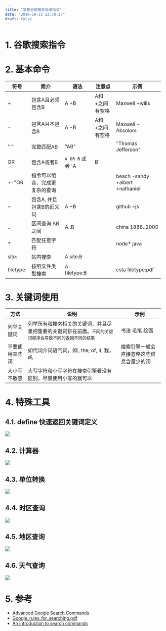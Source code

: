```yaml
---
title: "掌握谷歌搜索高级指令"
date: "2019-10-15 22:30:27"
draft: false
---
```


# 1. 谷歌搜索指令


# 2. 基本命令
| 符号 | 简介 | 语法 | 注意点 | 示例 |
| --- | --- | --- | --- | --- |
| + | 包含A且必须包含B | A +B | A和+之间有空格 | Maxwell +wills |
| - | 包含A且不包含B | A -B | A和+之间有空格 | Maxwell -Absolom |
| " " | 完整匹配AB | "AB" |  | "Thomas Jefferson" |
| OR | 包含A或者B | `A OR B` 或者 `A | B` |  | nodejs OR webpack |
| +-"OR | 指令可以组合，完成更复杂的查询 |  |  | beach -sandy +albert +nathaniel |
| ~ | 包含A, 并且包含B的近义词 | A ~B |  | github ~js |
| .. | 区间查询 AB之间 | A..B |  | china 1888..2000 |
| * | 匹配任意字符 |  |  | node* java |
| site: | 站内搜索 | A site:B |  |  |
| filetype: | 按照文件类型搜索 | A filetype:B |  | csta filetype:pdf |



# 3. 关键词使用
| 方法 | 说明 | 示例 |
| --- | --- | --- |
| 列举关键词 | 列举所有和搜索相关的关键词，并且尽量把重要的关键词排在前面。`不同的关键词顺序会导致不同的返回不同的结果` | 书法 毛笔 绘画 |
| 不要使用某些词 | 如代词介词语气词，如i, the, of, it, 我，吗 | 搜索引擎一般会直接忽略这些信息含量少的词 |
| 大小写不敏感 | 大写字符和小写字符在搜索引擎看没有区别，尽量使用小写的就可以 |  |



# 4. 特殊工具


## 4.1. define 快速返回关键词定义

![](2022-10-29-19-51-09.png)

## 4.2. 计算器

![](2022-10-29-19-51-16.png)


## 4.3. 单位转换

![](2022-10-29-19-51-22.png)


## 4.4. 时区查询

![](2022-10-29-19-51-29.png)

## 4.5. 地区查询

![](2022-10-29-19-51-36.png)

## 4.6. 天气查询

![](2022-10-29-19-51-42.png)


# 5. 参考

- [Advanced Google Search Commands](https://www.lifewire.com/advanced-google-search-3482174)
- [Google_rules_for_searching.pdf](https://uvtagg.org/classes/smaxwell/Google_rules_for_searching.pdf)
- [An introduction to search commands](http://www.searchcommands.com/)

